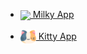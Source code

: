
- <a href="https://github.com/davidramos-om/dapp-milky-swap" target="blank"><img align="center" src="https://davidramos-om.github.io/dapp-milky-swap/assets/logo.c3a7a4bf.png" height="25" />  Milky App </a>

- <a href="https://github.com/davidramos-om/dapp-milky-swap" target="blank"><img align="center" src="https://raw.githubusercontent.com/davidramos-om/kitty-app/main/public/favicon.png" height="25" />  Kitty App </a>
